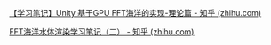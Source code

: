 [【学习笔记】Unity 基于GPU FFT海洋的实现-理论篇 - 知乎 (zhihu.com)](https://zhuanlan.zhihu.com/p/95482541)

[FFT海洋水体渲染学习笔记（二） - 知乎 (zhihu.com)](https://zhuanlan.zhihu.com/p/335946333)